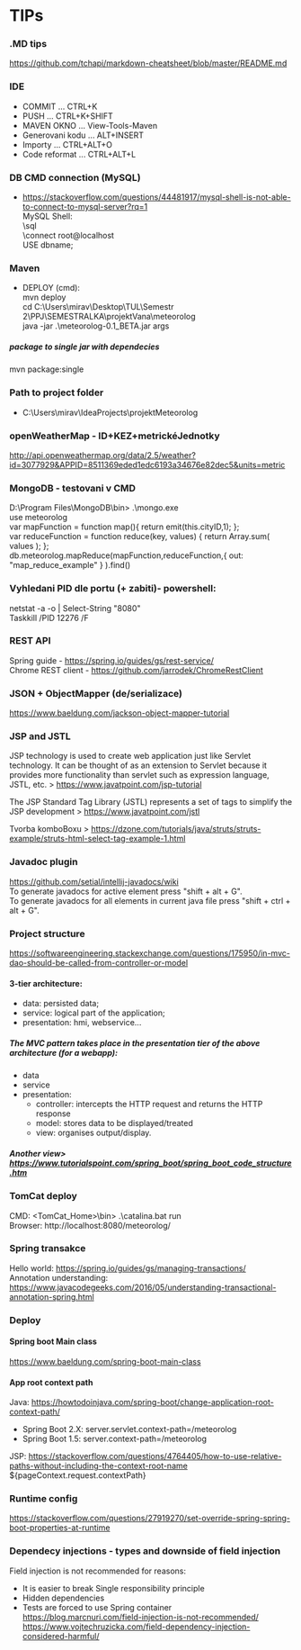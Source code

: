 ﻿# TIPs

### .MD tips
https://github.com/tchapi/markdown-cheatsheet/blob/master/README.md

### IDE
- COMMIT ... CTRL+K<br />
- PUSH  ... CTRL+K+SHIFT<br />
- MAVEN OKNO ... View-Tools-Maven<br />
- Generovani kodu ... ALT+INSERT<br />
- Importy ... CTRL+ALT+O<br />
- Code reformat ... CTRL+ALT+L<br />

### DB CMD connection (MySQL)
- https://stackoverflow.com/questions/44481917/mysql-shell-is-not-able-to-connect-to-mysql-server?rq=1<br />
MySQL Shell: <br />
\sql <br />
\connect root@localhost <br />
USE dbname; <br />

### Maven
 - DEPLOY (cmd):<br />
 mvn deploy<br />
 cd C:\Users\mirav\Desktop\TUL\Semestr 2\PPJ\SEMESTRALKA\projektVana\meteorolog<br />
 java -jar .\meteorolog-0.1_BETA.jar args<br />
 ##### package to single jar with dependecies
 mvn package:single

### Path to project folder 
 - C:\Users\mirav\IdeaProjects\projektMeteorolog

### openWeatherMap - ID+KEZ+metrickéJednotky
http://api.openweathermap.org/data/2.5/weather?id=3077929&APPID=8511369eded1edc6193a34676e82dec5&units=metric


### MongoDB - testovani v CMD
D:\Program Files\MongoDB\bin> .\mongo.exe<br />
use meteorolog<br />
var mapFunction = function map(){     return emit(this.cityID,1); };<br />
var reduceFunction = function reduce(key, values) {     return Array.sum( values ); };<br />
db.meteorolog.mapReduce(mapFunction,reduceFunction,{ out: "map_reduce_example" } ).find()<br />

### Vyhledani PID dle portu (+ zabiti)- powershell:
netstat -a -o | Select-String "8080"<br />
Taskkill /PID 12276 /F

### REST API
 Spring guide - https://spring.io/guides/gs/rest-service/ <br />
Chrome REST client - https://github.com/jarrodek/ChromeRestClient

### JSON + ObjectMapper (de/serializace)
https://www.baeldung.com/jackson-object-mapper-tutorial

### JSP and JSTL
JSP technology is used to create web application just like Servlet technology. It can be thought of as an extension to Servlet because it provides more functionality than servlet such as expression language, JSTL, etc. > https://www.javatpoint.com/jsp-tutorial<br />

The JSP Standard Tag Library (JSTL) represents a set of tags to simplify the JSP development > 
https://www.javatpoint.com/jstl

Tvorba komboBoxu > https://dzone.com/tutorials/java/struts/struts-example/struts-html-select-tag-example-1.html

### Javadoc plugin
https://github.com/setial/intellij-javadocs/wiki<br />
To generate javadocs for active element press "shift + alt + G".<br />
To generate javadocs for all elements in current java file press "shift + ctrl + alt + G".<br />

### Project structure
https://softwareengineering.stackexchange.com/questions/175950/in-mvc-dao-should-be-called-from-controller-or-model

#### 3-tier architecture:<br />
 * data: persisted data;<br />
 * service: logical part of the application;<br />
 * presentation: hmi, webservice...<br />

#####  The MVC pattern takes place in the presentation tier of the above architecture (for a webapp):<br />

* data<br />
* service<br />
* presentation:<br />
    * controller: intercepts the HTTP request and returns the HTTP response<br />
    * model: stores data to be displayed/treated<br />
    * view: organises output/display.<br />
    
##### Another view> https://www.tutorialspoint.com/spring_boot/spring_boot_code_structure.htm

### TomCat deploy
CMD: <TomCat_Home>\bin> .\catalina.bat run <br />
Browser: http://localhost:8080/meteorolog/

### Spring transakce
Hello world:
https://spring.io/guides/gs/managing-transactions/ <br/>
Annotation understanding:
https://www.javacodegeeks.com/2016/05/understanding-transactional-annotation-spring.html

### Deploy

#### Spring boot Main class
https://www.baeldung.com/spring-boot-main-class

#### App root context path
Java:
https://howtodoinjava.com/spring-boot/change-application-root-context-path/
- Spring Boot 2.X:  server.servlet.context-path=/meteorolog
- Spring Boot 1.5:  server.context-path=/meteorolog

JSP:
https://stackoverflow.com/questions/4764405/how-to-use-relative-paths-without-including-the-context-root-name
${pageContext.request.contextPath}

### Runtime config
https://stackoverflow.com/questions/27919270/set-override-spring-spring-boot-properties-at-runtime

### Dependecy injections - types and downside of field injection
Field injection is not recommended  for reasons:
 - It is easier to break Single responsibility principle
 - Hidden dependencies
 - Tests are forced to use Spring container
 https://blog.marcnuri.com/field-injection-is-not-recommended/ <br/>
https://www.vojtechruzicka.com/field-dependency-injection-considered-harmful/